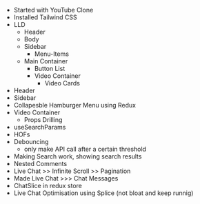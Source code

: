 
- Started with YouTube Clone
- Installed Tailwind CSS
- LLD
    - Header
    - Body
    - Sidebar
        - Menu-Items
    - Main Container
        - Button List
        - Video Container
            - Video Cards
- Header
- Sidebar
- Collapesble Hamburger Menu using Redux 
- Video Container
    - Props Drilling
- useSearchParams
- HOFs  
- Debouncing
    - only make API call after a certain threshold
- Making Search work, showing search results
- Nested Comments
- Live Chat >> Infinite Scroll >> Pagination
- Made Live Chat >>> Chat Messages
- ChatSlice in redux store
- Live Chat Optimisation using Splice (not bloat and keep runnig)

